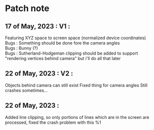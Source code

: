 # Patch note

## 17 of May, 2023 : V1 :
Featuring XYZ space to screen space (normalized device coordinates)  
Bugs : Something should be done fore the camera angles  
Bugs : Bunny (?)  
Bugs : Sutherland-Hodgeman clipping should be added to support "rendering vertices behind camera" but i'll do all that later

## 22 of May, 2023 : V2 :
Objects behind camera can still exist
Fixed thing for camera angles
Still crashes sometimes...

## 22 of May, 2023 :
Added line clipping, so only portions of lines which are in the screen are processed, fixed the crash problem with this
%1
